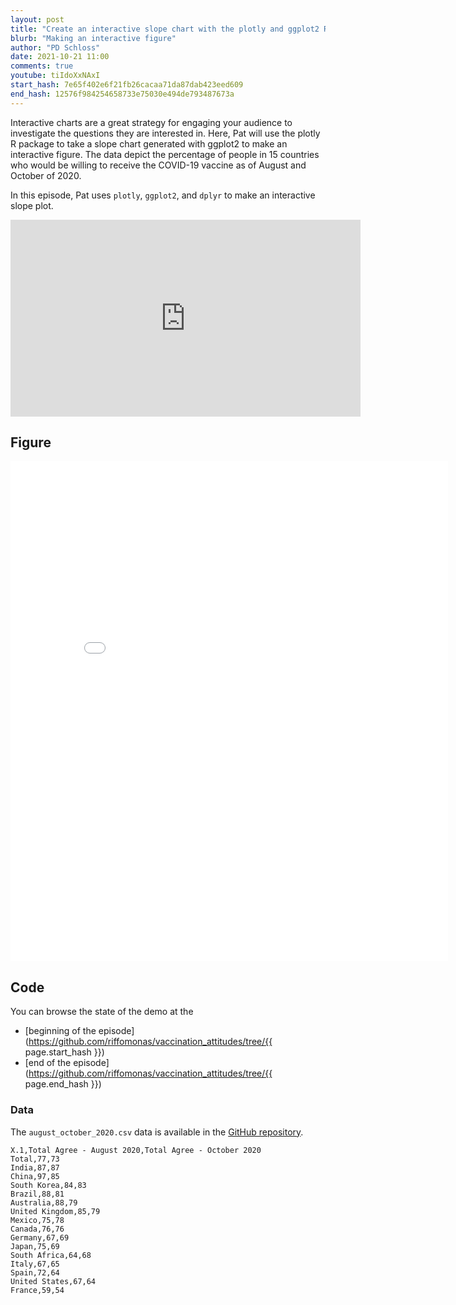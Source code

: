 ```yaml
---
layout: post
title: "Create an interactive slope chart with the plotly and ggplot2 R packages (CC156)"
blurb: "Making an interactive figure"
author: "PD Schloss"
date: 2021-10-21 11:00
comments: true
youtube: tiIdoXxNAxI
start_hash: 7e65f402e6f21fb26cacaa71da87dab423eed609
end_hash: 12576f984254658733e75030e494de793487673a
---
```


Interactive charts are a great strategy for engaging your audience to investigate the questions they are interested in. Here, Pat will use the plotly R package to take a slope chart generated with ggplot2 to make an interactive figure. The data depict the percentage of people in 15 countries who would be willing to receive the COVID-19 vaccine as of August and October of 2020.

In this episode, Pat uses `plotly`, `ggplot2`, and `dplyr` to make an interactive slope plot.

<link rel="preconnect" href="https://fonts.googleapis.com">
<link rel="preconnect" href="https://fonts.gstatic.com" crossorigin>
<link href="https://fonts.googleapis.com/css2?family=Montserrat&family=Patua+One&display=swap" rel="stylesheet">


<iframe style="margin: 0 auto;display:block;" width="560" height="315" src="https://www.youtube.com/embed/{{ page.youtube }}" frameborder="0" allow="accelerometer; autoplay; encrypted-media; gyroscope; picture-in-picture" allowfullscreen></iframe>


## Figure

<iframe style="border: none;" width="700px" height="800px" src="assets/slope-plotly.html"></iframe>

## Code

You can browse the state of the demo at the
* [beginning of the episode](https://github.com/riffomonas/vaccination_attitudes/tree/{{ page.start_hash }})
* [end of the episode](https://github.com/riffomonas/vaccination_attitudes/tree/{{ page.end_hash }})


### Data

The `august_october_2020.csv` data is available in the [GitHub repository](https://raw.githubusercontent.com/riffomonas/vaccination_attitudes/3f39b9e09618144874ced760c9a6332498e3a19c/august_october_2020.csv).

```
X.1,Total Agree - August 2020,Total Agree - October 2020
Total,77,73
India,87,87
China,97,85
South Korea,84,83
Brazil,88,81
Australia,88,79
United Kingdom,85,79
Mexico,75,78
Canada,76,76
Germany,67,69
Japan,75,69
South Africa,64,68
Italy,67,65
Spain,72,64
United States,67,64
France,59,54
```
